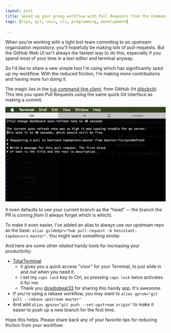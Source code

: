 ```yaml
---
layout: post
title: Speed up your group workflow with Pull Requests from the Command Line
tags: [tips, git, unix, cli, programming, development]

---
```


When you're working with a tight knit team commiting to an upstream organization repository, you'll hopefully be making *lots* of pull-requests. But the GitHub Web UI isn't always the fastest way to do this, especially if you spend most of your time in a text editor and terminal anyway.

So I'd like to share a new simple tool I'm using which has significantly sped up my workflow. With the reduced friction, I'm making more contributions and having more fun doing it.

The magic lies in the [`hub` command-line client](https://github.com/github/hub), from GitHub (ht [@bcbcb](http://bren.me)). This lets you open Pull Requests using the same quick Git interface as making a commit.

![hub pull-request screenshot](/images/pull-request-from-terminal.png)

It even defaults to use your current branch as the "head" -- the branch the PR is coming *from* (I always forget which is which).

To make it even easier, I've added an alias to always use our upstream repo as the base:
`alias gildedpr="hub pull-request -b hesistant-tapdancers:master"`. You might want something similar.

And here are some other related handy tools for increasing your productivity:

* [TotalTerminal](http://totalterminal.binaryage.com/)
  * it gives you a quick access "visor" for your Terminal, to just slide in and out when you need it.
  * I set my `caps lock` key to Ctrl, so pressing `caps lock` twice activates it for me.
  * Thank you [@radiobeat33](https://github.com/radiobeat33) for sharing this handy app. It's awesome.
* If you're using a rebase workflow, you may want to `alias gprum="git pull --rebase upstream master"`
* And add `alias gpsuo="git push --set-upstream origin"` to make it easier to push up a new branch for the first time.

Hope this helps. Please share back any of your favorite tips for reducing friction from your workflow.
